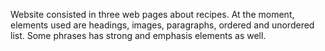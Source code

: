 Website consisted in three web pages about recipes.
At the moment, elements used are headings, images, paragraphs, ordered and unordered list.
Some phrases has strong and emphasis elements as well.